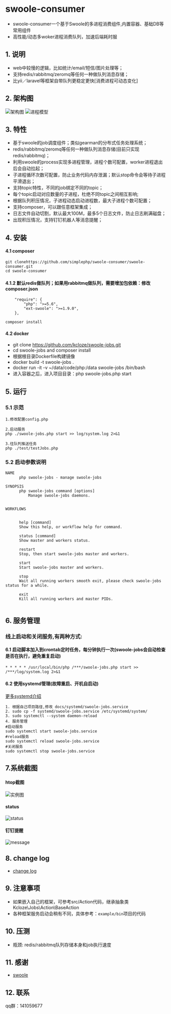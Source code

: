 # swoole-consumer

* swoole-consumer一个基于Swoole的多进程消费组件,内置容器、基础DB等常用组件
* 高性能/动态多woker进程消费队列，加速后端耗时服


## 1. 说明

* web中较慢的逻辑，比如统计/email/短信/图片处理等；
* 支持redis/rabbitmq/zeromq等任何一种做队列消息存储；
* 比yii／laravel等框架自带队列更稳定更快[消费进程可动态变化]


## 2. 架构图

![架构图](docs/images/jobs-archi.png)
![进程模型](docs/images/jobs-process.png)


## 3. 特性

* 基于swoole的job调度组件；类似gearman的分布式任务处理系统；
* redis/rabbitmq/zeromq等任何一种做队列消息存储(目前只实现redis/rabbitmq)；
* 利用swoole的process实现多进程管理，进程个数可配置，worker进程退出后会自动拉起；
* 子进程循环次数可配置，防止业务代码内存泄漏；默认stop命令会等待子进程平滑退出；
* 支持topic特性，不同的job绑定不同的topic；
* 每个topic启动对应数量的子进程，杜绝不同topic之间相互影响;
* 根据队列积压情况，子进程动态启动进程数，最大子进程个数可配置；
* 支持composer，可以跟任意框架集成；
* 日志文件自动切割，默认最大100M，最多5个日志文件，防止日志刷满磁盘；
* 出现积压情况，支持钉钉机器人等消息提醒；


## 4. 安装

#### 4.1 composer
```
git clonehttps://github.com/simplephp/swoole-consumer/swoole-consumer.git
cd swoole-consumer

```
####  4.1.2 默认redis做队列；如果用rabbitmq做队列，需要增加包依赖：修改composer.json


```
    "require": {
        "php": ">=5.6",
        "ext-swoole": ">=1.9.0",
    },
```

```
composer install
```
#### 4.2 docker
* git clone https://github.com/kcloze/swoole-jobs.git
* cd swoole-jobs and composer install
* 根据根目录Dockerfile构建镜像
* docker build -t swoole-jobs .
* docker run  -it  -v ~/data/code/php:/data swoole-jobs /bin/bash
* 进入容器之后，进入项目目录：php swoole-jobs.php start

## 5. 运行

### 5.1 示范
```
1.修改配置config.php

2.启动服务
php ./swoole-jobs.php start >> log/system.log 2>&1

3.往队列推送任务
php ./test/testJobs.php

```

### 5.2 启动参数说明
```
NAME
      php swoole-jobs - manage swoole-jobs

SYNOPSIS
      php swoole-jobs command [options]
          Manage swoole-jobs daemons.


WORKFLOWS


      help [command]
      Show this help, or workflow help for command.

      status [command]
      Show master and workers status.

      restart
      Stop, then start swoole-jobs master and workers.

      start
      Start swoole-jobs master and workers.

      stop
      Wait all running workers smooth exit, please check swoole-jobs status for a while.

      exit
      Kill all running workers and master PIDs.


```


## 6. 服务管理
### 线上启动和关闭服务,有两种方式:

#### 6.1 启动脚本加入到crontab定时任务，每分钟执行一次(swoole-jobs会自动检查是否在执行，避免重复启动)

```
* * * * * /usr/local/bin/php /***/swoole-jobs.php start >> /***/log/system.log 2>&1

```



#### 6.2 使用systemd管理(故障重启、开机自启动)
[更多systemd介绍](https://www.swoole.com/wiki/page/699.html)

```
1. 根据自己项目路径,修改 docs/systemd/swoole-jobs.service
2. sudo cp -f systemd/swoole-jobs.service /etc/systemd/system/
3. sudo systemctl --system daemon-reload
4. 服务管理
#启动服务
sudo systemctl start swoole-jobs.service
#reload服务
sudo systemctl reload swoole-jobs.service
#关闭服务
sudo systemctl stop swoole-jobs.service
```

## 7.系统截图
#### htop截图
![实例图](docs/images/demo.png)
#### status
![status](docs/images/status.png)
#### 钉钉提醒
![message](docs/images/dingding.png)



## 8. change log
* [change log](docs/ChangeLog.md)

## 9. 注意事项
* 如果嵌入自己的框架，可参考src/Action代码，继承抽象类Kcloze\Jobs\Action\BaseAction
* 各种框架服务启动会稍有不同，具体参考：`example/bin`项目的代码

## 10. 压测
* 瓶颈: redis/rabbitmq队列存储本身和job执行速度

## 11. 感谢
* [swoole](http://www.swoole.com/)

## 12. 联系
qq群：141059677





